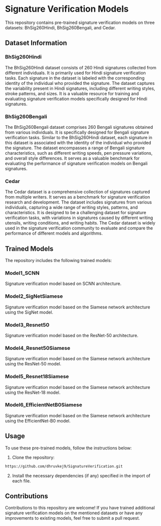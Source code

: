 # Signature Verification Models

This repository contains pre-trained signature verification models on three datasets: BhSig260Hindi, BhSig260Bengali, and Cedar.

## Dataset Information

### BhSig260Hindi
The BhSig260Hindi dataset consists of 260 Hindi signatures collected from different individuals. It is primarily used for Hindi signature verification tasks. Each signature in the dataset is labeled with the corresponding identity of the individual who provided the signature. The dataset captures the variability present in Hindi signatures, including different writing styles, stroke patterns, and sizes. It is a valuable resource for training and evaluating signature verification models specifically designed for Hindi signatures.

### BhSig260Bengali
The BhSig260Bengali dataset comprises 260 Bengali signatures obtained from various individuals. It is specifically designed for Bengali signature verification tasks. Similar to the BhSig260Hindi dataset, each signature in this dataset is associated with the identity of the individual who provided the signature. The dataset encompasses a range of Bengali signature characteristics, such as different writing speeds, pen pressure variations, and overall style differences. It serves as a valuable benchmark for evaluating the performance of signature verification models on Bengali signatures.

### Cedar
The Cedar dataset is a comprehensive collection of signatures captured from multiple writers. It serves as a benchmark for signature verification research and development. The dataset includes signatures from various individuals, capturing a wide range of writing styles, patterns, and characteristics. It is designed to be a challenging dataset for signature verification tasks, with variations in signatures caused by different writing utensils, writing conditions, and writing habits. The Cedar dataset is widely used in the signature verification community to evaluate and compare the performance of different models and algorithms.

## Trained Models

The repository includes the following trained models:

### Model1_SCNN
Signature verification model based on SCNN architecture.

### Model2_SigNetSiamese
Signature verification model based on the Siamese network architecture using the SigNet model.

### Model3_Resnet50
Signature verification model based on the ResNet-50 architecture.

### Model4_Resnet50Siamese
Signature verification model based on the Siamese network architecture using the ResNet-50 model.

### Model5_Resnet18Siamese
Signature verification model based on the Siamese network architecture using the ResNet-18 model.

### Model6_EfficientNetB0Siamese
Signature verification model based on the Siamese network architecture using the EfficientNet-B0 model.

## Usage

To use these pre-trained models, follow the instructions below:

1. Clone the repository:

```bash
https://github.com/dhruvkej9/SignatureVerification.git
```

2. Install the necessary dependencies (if any) specified in the import of each file.

## Contributions

Contributions to this repository are welcome! If you have trained additional signature verification models on the mentioned datasets or have any improvements to existing models, feel free to submit a pull request.
